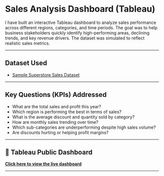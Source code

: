 # Sales Analysis Dashboard (Tableau)

I have built an interactive Tableau dashboard to analyze sales performance across different regions, categories, and time periods. The goal was to help business stakeholders quickly identify high-performing areas, declining trends, and key revenue drivers. The dataset was simulated to reflect realistic sales metrics.

---

## Dataset Used

- [Sample Superstore Sales Dataset](https://community.tableau.com/s/question/0D54T00000CWeX8SAL/sample-superstore-sales-excelxls)

---

## Key Questions (KPIs) Addressed

- What are the total sales and profit this year?
- Which region is performing the best in terms of sales?
- What is the average discount and quantity sold by category?
- How are monthly sales trending over time?
- Which sub-categories are underperforming despite high sales volume?
- Are discounts hurting or helping profit margins?

---

## 🔗 Tableau Public Dashboard

[**Click here to view the live dashboard**](https://public.tableau.com/app/profile/preeti.rapeti2966/viz/SalesDataAnalysis_17502633686980/SalesDashboard?publish=yes)

---



